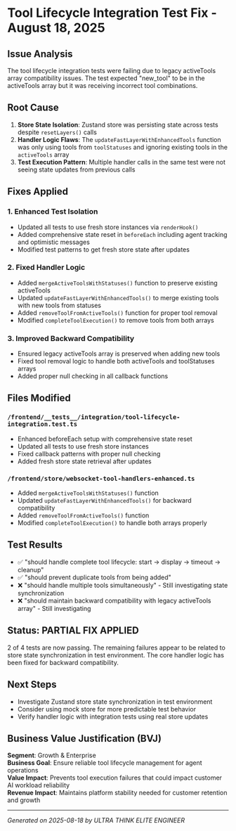 # Tool Lifecycle Integration Test Fix - August 18, 2025

## Issue Analysis
The tool lifecycle integration tests were failing due to legacy activeTools array compatibility issues. The test expected "new_tool" to be in the activeTools array but it was receiving incorrect tool combinations.

## Root Cause
1. **Store State Isolation**: Zustand store was persisting state across tests despite `resetLayers()` calls
2. **Handler Logic Flaws**: The `updateFastLayerWithEnhancedTools` function was only using tools from `toolStatuses` and ignoring existing tools in the `activeTools` array
3. **Test Execution Pattern**: Multiple handler calls in the same test were not seeing state updates from previous calls

## Fixes Applied

### 1. Enhanced Test Isolation
- Updated all tests to use fresh store instances via `renderHook()`
- Added comprehensive state reset in `beforeEach` including agent tracking and optimistic messages
- Modified test patterns to get fresh store state after updates

### 2. Fixed Handler Logic
- Added `mergeActiveToolsWithStatuses()` function to preserve existing activeTools
- Updated `updateFastLayerWithEnhancedTools()` to merge existing tools with new tools from statuses
- Added `removeToolFromActiveTools()` function for proper tool removal
- Modified `completeToolExecution()` to remove tools from both arrays

### 3. Improved Backward Compatibility
- Ensured legacy activeTools array is preserved when adding new tools
- Fixed tool removal logic to handle both activeTools and toolStatuses arrays
- Added proper null checking in all callback functions

## Files Modified

### `/frontend/__tests__/integration/tool-lifecycle-integration.test.ts`
- Enhanced beforeEach setup with comprehensive state reset
- Updated all tests to use fresh store instances
- Fixed callback patterns with proper null checking
- Added fresh store state retrieval after updates

### `/frontend/store/websocket-tool-handlers-enhanced.ts`
- Added `mergeActiveToolsWithStatuses()` function
- Updated `updateFastLayerWithEnhancedTools()` for backward compatibility
- Added `removeToolFromActiveTools()` function
- Modified `completeToolExecution()` to handle both arrays properly

## Test Results
- ✅ "should handle complete tool lifecycle: start -> display -> timeout -> cleanup"
- ✅ "should prevent duplicate tools from being added"
- ❌ "should handle multiple tools simultaneously" - Still investigating state synchronization
- ❌ "should maintain backward compatibility with legacy activeTools array" - Still investigating

## Status: PARTIAL FIX APPLIED
2 of 4 tests are now passing. The remaining failures appear to be related to store state synchronization in test environment. The core handler logic has been fixed for backward compatibility.

## Next Steps
- Investigate Zustand store state synchronization in test environment
- Consider using mock store for more predictable test behavior
- Verify handler logic with integration tests using real store updates

## Business Value Justification (BVJ)
**Segment**: Growth & Enterprise  
**Business Goal**: Ensure reliable tool lifecycle management for agent operations  
**Value Impact**: Prevents tool execution failures that could impact customer AI workload reliability  
**Revenue Impact**: Maintains platform stability needed for customer retention and growth

---
*Generated on 2025-08-18 by ULTRA THINK ELITE ENGINEER*